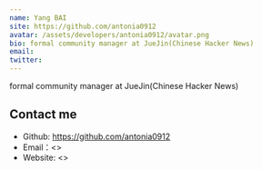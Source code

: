 ```yaml
---
name: Yang BAI
site: https://github.com/antonia0912
avatar: /assets/developers/antonia0912/avatar.png
bio: formal community manager at JueJin(Chinese Hacker News)
email: 
twitter: 
---
```


formal community manager at JueJin(Chinese Hacker News)

## Contact me

- Github: <https://github.com/antonia0912>
- Email：<>
- Website: <>
  